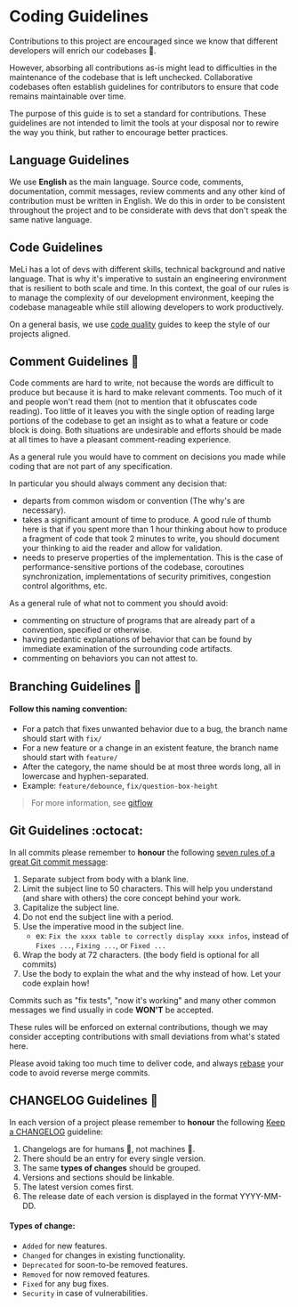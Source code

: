 # Coding Guidelines

Contributions to this project are encouraged since we know that different developers will enrich our codebases :punch:.

However, absorbing all contributions as-is might lead to difficulties in the maintenance of the codebase that is left
unchecked. Collaborative codebases often establish guidelines for contributors to ensure that code remains maintainable
over time.

The purpose of this guide is to set a standard for contributions. These guidelines are not intended to limit the tools
at your disposal nor to rewire the way you think, but rather to encourage better practices.

## Language Guidelines

We use **English** as the main language. Source code, comments, documentation, commit messages, review comments and any
other kind of contribution must be written in English. We do this in order to be consistent throughout the project and
to be considerate with devs that don't speak the same native language.

## Code Guidelines

MeLi has a lot of devs with different skills, technical background and native language. That is why it's imperative to
sustain an engineering environment that is resilient to both scale and time. In this context, the goal of our rules is
to manage the complexity of our development environment, keeping the codebase manageable while still allowing developers
to work productively.

On a general basis, we use [code quality](https://furydocs.io/code-quality/latest/guide/#/languages/java) guides to keep
the style of our projects aligned.

## Comment Guidelines :speech_balloon:

Code comments are hard to write, not because the words are difficult to produce but because it is hard to make relevant
comments. Too much of it and people won't read them (not to mention that it obfuscates code reading). Too little of it
leaves you with the single option of reading large portions of the codebase to get an insight as to what a feature or
code block is doing. Both situations are undesirable and efforts should be made at all times to have a pleasant
comment-reading experience.

As a general rule you would have to comment on decisions you made while coding that are not part of any specification.

In particular you should always comment any decision that:

* departs from common wisdom or convention (The why's are necessary).
* takes a significant amount of time to produce. A good rule of thumb here is that if you spent more than 1 hour
  thinking about how to produce a fragment of code that took 2 minutes to write, you should document your thinking to
  aid the reader and allow for validation.
* needs to preserve properties of the implementation. This is the case of performance-sensitive portions of the
  codebase, coroutines synchronization, implementations of security primitives, congestion control algorithms, etc.

As a general rule of what not to comment you should avoid:

* commenting on structure of programs that are already part of a convention, specified or otherwise.
* having pedantic explanations of behavior that can be found by immediate examination of the surrounding code artifacts.
* commenting on behaviors you can not attest to.

## Branching Guidelines :twisted_rightwards_arrows:

#### Follow this naming convention:

- For a patch that fixes unwanted behavior due to a bug, the branch name should start with `fix/`
- For a new feature or a change in an existent feature, the branch name should start with `feature/`
- After the category, the name should be at most three words long, all in lowercase and hyphen-separated.
- Example: `feature/debounce`, `fix/question-box-height`

> For more information, see [gitflow](https://furydocs.io/release-process/latest/guide/#/lang-es/workflows/02_gitflow)

## Git Guidelines :octocat:

In all commits please remember to **honour** the
following [seven rules of a great Git commit message](https://chris.beams.io/posts/git-commit):

1. Separate subject from body with a blank line.
2. Limit the subject line to 50 characters. This will help you understand (and share with others) the core concept
   behind your work.
3. Capitalize the subject line.
4. Do not end the subject line with a period.
5. Use the imperative mood in the subject line.
    - ex: `Fix the xxxx table to correctly display xxxx infos`, instead of `Fixes ...`, `Fixing ...`, or `Fixed ...`
6. Wrap the body at 72 characters. (the body field is optional for all commits)
7. Use the body to explain the what and the why instead of how. Let your code explain how!

Commits such as "fix tests", "now it's working" and many other common messages we find usually in code **WON'T** be
accepted.

These rules will be enforced on external contributions, though we may consider accepting contributions with small
deviations from what's stated here.

Please avoid taking too much time to deliver code, and always [rebase](https://git-scm.com/docs/git-rebase) your code to
avoid reverse merge commits.

## CHANGELOG Guidelines :page_facing_up:

In each version of a project please remember to **honour** the
following [Keep a CHANGELOG](https://keepachangelog.com/en) guideline:

1. Changelogs are for humans :busts_in_silhouette:, not machines :robot:.
2. There should be an entry for every single version.
3. The same **types of changes** should be grouped.
4. Versions and sections should be linkable.
5. The latest version comes first.
6. The release date of each version is displayed in the format YYYY-MM-DD.

#### Types of change:

- `Added` for new features.
- `Changed` for changes in existing functionality.
- `Deprecated` for soon-to-be removed features.
- `Removed` for now removed features.
- `Fixed` for any bug fixes.
- `Security` in case of vulnerabilities.
